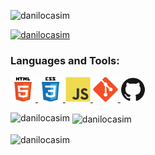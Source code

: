 
<p align="left"> <img src="https://komarev.com/ghpvc/?username=danilocasim&label=Profile%20views&color=0e75b6&style=flat" alt="danilocasim" /> </p>

<p align="left"> <a href="https://www.linkedin.com/in/danilo-casim-jr09/" target="blank"><img src="https://img.shields.io/badge/LinkedIn-Let%27s_Connect-blue?style=for-the-badge&logo=linkedin" alt="danilocasim" /></a> </p>
<h3 align="left">Languages and Tools:</h3>
<p align="left">
  <a href="https://www.w3.org/html/" target="_blank" rel="noreferrer"> 
    <img src="https://raw.githubusercontent.com/devicons/devicon/master/icons/html5/html5-original-wordmark.svg" alt="html5" width="40" height="40"/> 
  </a>
  <a href="https://www.w3schools.com/css/" target="_blank" rel="noreferrer"> 
    <img src="https://raw.githubusercontent.com/devicons/devicon/master/icons/css3/css3-original-wordmark.svg" alt="css3" width="40" height="40"/> 
  </a>
  <a href="https://developer.mozilla.org/en-US/docs/Web/JavaScript" target="_blank" rel="noreferrer"> 
    <img src="https://raw.githubusercontent.com/devicons/devicon/master/icons/javascript/javascript-original.svg" alt="javascript" width="40" height="40"/> 
  </a>
  <a href="https://git-scm.com/" target="_blank" rel="noreferrer"> 
    <img src="https://raw.githubusercontent.com/devicons/devicon/master/icons/git/git-original.svg" alt="git" width="40" height="40"/> 
  </a>
  <a href="https://github.com/" target="_blank" rel="noreferrer"> 
    <img src="https://raw.githubusercontent.com/devicons/devicon/master/icons/github/github-original.svg" alt="github" width="40" height="40"/> 
  </a>
</p>

<p><img align="left" src="https://github-readme-stats.vercel.app/api/top-langs?username=danilocasim&show_icons=true&locale=en&layout=compact&theme=react" alt="danilocasim" /></p>

<p>&nbsp;<img align="center" src="https://github-readme-stats.vercel.app/api?username=danilocasim&show_icons=true&hide=contribs,prs&cache_seconds=86400&theme=react" alt="danilocasim" /></p>


<p><img align="center" src="https://github-readme-streak-stats.herokuapp.com/?user=danilocasim&theme=react" alt="danilocasim" /></p>
